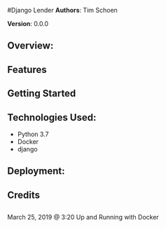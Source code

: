 #Django Lender
**Authors**: Tim Schoen 

**Version**: 0.0.0

## Overview:


## Features

## Getting Started


## Technologies Used:

  * Python 3.7
  * Docker
  * django

## Deployment:


## Credits

## 
March 25, 2019 @ 3:20 Up and Running with Docker



